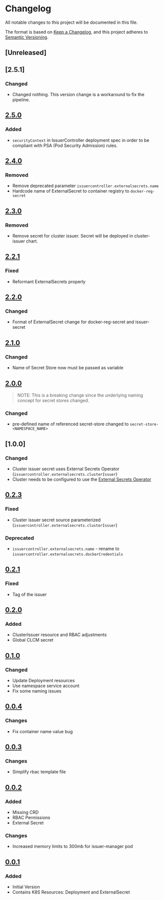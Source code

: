 # Changelog

All notable changes to this project will be documented in this file.

The format is based on [Keep a Changelog](https://keepachangelog.com/en/1.0.0/),
and this project adheres to [Semantic Versioning](https://semver.org/spec/v2.0.0.html).

## [Unreleased]

## [2.5.1]
### Changed
* Changed nothing. This version change is a workaround to fix the pipeline.

## [2.5.0]
### Added
* `securityContext` in IssuerController deployment spec in order to be compliant with PSA (Pod Security Admission) rules.

## [2.4.0]
### Removed
* Remove deprecated parameter `issuercontroller.externalsecrets.name`
* Hardcode name of ExternalSecret to container registry to `docker-reg-secret`

## [2.3.0]
### Removed
* Remove secret for cluster issuer. Secret will be deployed in cluster-issuer chart.

## [2.2.1]
### Fixed
* Reformant ExternalSecrets properly

## [2.2.0]
### Changed
* Format of ExternalSecret change for docker-reg-secret and issuer-secret

## [2.1.0]
### Changed
* Name of Secret Store now must be passed as variable

## [2.0.0]
> NOTE: This is a breaking change since the underlying naming concept for
> secret stores changed.
### Changed
* pre-defined name of referenced secret-store changed to `secret-store-<NAMESPACE_NAME>`

## [1.0.0]
### Changed
* Cluster issuer secret uses External Secrets Operator (`issuercontroller.externalsecrets.clusterIssuer`)
* Cluster needs to be configured to use the [External Secrets Operator](https://external-secrets.io/v0.7.2/) 

## [0.2.3]
### Fixed
* Cluster issuer secret source parameterized (`issuercontroller.externalsecrets.clusterIssuer`)

### Deprecated
* `issuercontroller.externalsecrets.name` - rename to `issuercontroller.externalsecrets.dockerCredentials`

## [0.2.1]
### Fixed
* Tag of the issuer

## [0.2.0]
### Added
* ClusterIssuer resource and RBAC adjustments
* Global CLCM secret

## [0.1.0]
### Changed
* Update Deployment resources
* Use namespace service account 
* Fix some naming issues

## [0.0.4]

### Changes

* Fix container name value bug 

## [0.0.3]

### Changes

* Simplify rbac template file

## [0.0.2]

### Added

* Missing CRD
* RBAC Permissions
* External Secret

### Changes

* Increased memory limits to 300mb for issuer-manager pod 

## [0.0.1]

### Added

* Initial Version
* Contains K8S Resources: Deployment and ExternalSecret

[0.0.1]: https://github.com/DVPE-cloud/dvpe-helm/tree/dvpe-certificate-issuer-controller-0.0.1/charts/dvpe-certificate-issuer-controller
[0.0.2]: https://github.com/DVPE-cloud/dvpe-helm/tree/dvpe-certificate-issuer-controller-0.0.2/charts/dvpe-certificate-issuer-controller
[0.0.3]: https://github.com/DVPE-cloud/dvpe-helm/tree/dvpe-certificate-issuer-controller-0.0.3/charts/dvpe-certificate-issuer-controller
[0.0.4]: https://github.com/DVPE-cloud/dvpe-helm/tree/dvpe-certificate-issuer-controller-0.0.4/charts/dvpe-certificate-issuer-controller
[0.1.0]: https://github.com/DVPE-cloud/dvpe-helm/tree/dvpe-certificate-issuer-controller-0.1.0/charts/dvpe-certificate-issuer-controller
[0.2.0]: https://github.com/DVPE-cloud/dvpe-helm/tree/dvpe-certificate-issuer-controller-0.2.0/charts/dvpe-certificate-issuer-controller
[0.2.1]: https://github.com/DVPE-cloud/dvpe-helm/tree/dvpe-certificate-issuer-controller-0.2.1/charts/dvpe-certificate-issuer-controller
[0.2.3]: https://github.com/DVPE-cloud/dvpe-helm/tree/dvpe-certificate-issuer-controller-0.2.3/charts/dvpe-certificate-issuer-controller
[2.0.0]: https://github.com/DVPE-cloud/dvpe-helm/tree/dvpe-certificate-issuer-controller-2.0.0/charts/dvpe-certificate-issuer-controller
[2.1.0]: https://github.com/DVPE-cloud/dvpe-helm/tree/dvpe-certificate-issuer-controller-2.1.0/charts/dvpe-certificate-issuer-controller
[2.2.0]: https://github.com/DVPE-cloud/dvpe-helm/tree/dvpe-certificate-issuer-controller-2.2.0/charts/dvpe-certificate-issuer-controller
[2.2.1]: https://github.com/DVPE-cloud/dvpe-helm/tree/dvpe-certificate-issuer-controller-2.2.1/charts/dvpe-certificate-issuer-controller
[2.3.0]: https://github.com/DVPE-cloud/dvpe-helm/tree/dvpe-certificate-issuer-controller-2.3.0/charts/dvpe-certificate-issuer-controller
[2.4.0]: https://github.com/DVPE-cloud/dvpe-helm/tree/dvpe-certificate-issuer-controller-2.4.0/charts/dvpe-certificate-issuer-controller
[2.5.0]: https://github.com/DVPE-cloud/dvpe-helm/tree/dvpe-certificate-issuer-controller-2.5.0/charts/dvpe-certificate-issuer-controller
